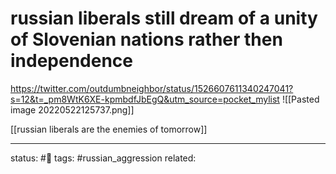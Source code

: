 # russian liberals still dream of a unity of Slovenian nations rather then independence
https://twitter.com/outdumbneighbor/status/1526607611340247041?s=12&t=_pm8WtK6XE-kpmbdfJbEgQ&utm_source=pocket_mylist
![[Pasted image 20220522125737.png]]


[[russian liberals are the enemies of tomorrow]]

---
status: #🌱
tags: #russian_aggression 
related: 